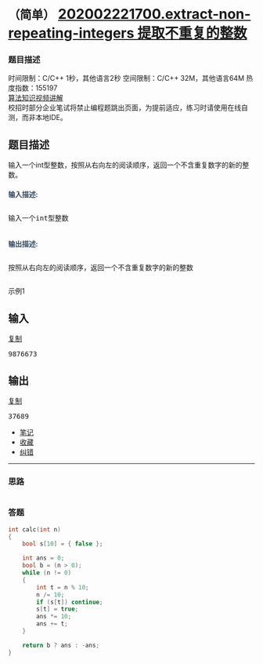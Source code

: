 # `（简单）` [202002221700.extract-non-repeating-integers 提取不重复的整数 ](https://www.nowcoder.com/practice/253986e66d114d378ae8de2e6c4577c1?tpId=37&tqId=21232&tPage=1&rp=&ru=/ta/huawei&qru=/ta/huawei/question-ranking)

### 题目描述

<div class="question-intr mt2 mb2">
<div class="subject-item-wrap">
<span>时间限制：C/C++ 1秒，其他语言2秒</span>
<span>空间限制：C/C++ 32M，其他语言64M</span>
<span>热度指数：155197</span>
</div>
<a target="_blank" href="/courses/semester/2018algorithm-higher" class="link-green video-explain">
<i class="fui-video"></i>
算法知识视频讲解
</a>
</div>
<div class="nk-warning js-nk-warning" style="">
校招时部分企业笔试将禁止编程题跳出页面，为提前适应，练习时请使用在线自测，而非本地IDE。
</div>
<h2 class="subject-item-title">题目描述</h2>
<div class="subject-describe">
<div class="js-question-content subject-question mb2"><p>输入一个int型整数，按照从右向左的阅读顺序，返回一个不含重复数字的新的整数。</p></div>
<h2 style="font-size:14px;font-weight:bold;color:#34495e;">输入描述:</h2>
<pre><p>输入一个int型整数</p></pre>
<h2 style="font-size:14px;font-weight:bold;color:#34495e;">输出描述:</h2>
<pre><p>按照从右向左的阅读顺序，返回一个不含重复数字的新的整数</p></pre>
<!-- <br/>
<h5 style="font-size:14px;font-weight:bold;">输入例子:</h5>
<pre>9876673</pre>
<br/>
<h5 style="font-size:14px;font-weight:bold;">输出例子:</h5>
<pre>37689</pre>
 -->
<div class="question-oi">
<div class="question-oi-hd">
示例1
</div>
<div class="question-oi-bd">
<div class="question-oi-mod">
<h2>输入</h2>
<a class="code-copy-btn" href="javascript:void(0);" data-clipboard-text-id="input1">复制</a>
<textarea data-clipboard-text-id="input1" style="display:none;">9876673</textarea>
<div class="question-oi-cont">
<pre>9876673</pre>
</div>
</div>
<div class="question-oi-mod">
<h2>输出</h2>
<a class="code-copy-btn" href="javascript:void(0);" data-clipboard-text-id="output1">复制</a>
<textarea data-clipboard-text-id="output1" style="display:none;">37689</textarea>
<div class="question-oi-cont">
<pre>37689</pre>
</div>
</div>
</div>
</div>
</div>
<ul class="oprt-tool clearfix" style="width: 864px;">
<li><a href="javascript:void(0);" class="oprt-item icon-notes js-add-note nc-req-auth">笔记</a></li>
<li><a href="javascript:void(0);" data-id="23296" class="oprt-item oprt-collect js-click-follow nc-req-auth">收藏</a></li>
<li><a href="javascript:void(0);" class="oprt-item oprt-error click-correction">纠错</a></li>
</ul>

---
### 思路
```

```



### 答题
``` C++
int calc(int n)
{
	bool s[10] = { false };

	int ans = 0;
	bool b = (n > 0);
	while (n != 0)
	{
		int t = n % 10;
		n /= 10;
		if (s[t]) continue;
		s[t] = true;
		ans *= 10;
		ans += t;
	}

	return b ? ans : -ans;
}
```




